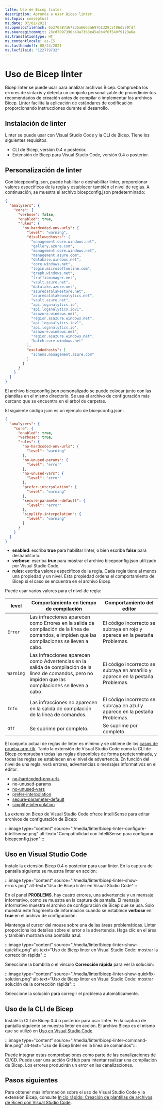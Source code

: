 ```yaml
---
title: Uso de Bicep linter
description: Aprenda a usar Bicep linter.
ms.topic: conceptual
ms.date: 07/01/2021
ms.openlocfilehash: 6b270a87a67235a6663a697b1329c5f86d570fdf
ms.sourcegitcommit: 28cd7097390c43a73b8e45a8b4f0f540f9123a6a
ms.translationtype: HT
ms.contentlocale: es-ES
ms.lasthandoff: 08/24/2021
ms.locfileid: "122779732"
---
```

# <a name="use-bicep-linter"></a>Uso de Bicep linter

Bicep linter se puede usar para analizar archivos Bicep. Comprueba los errores de sintaxis y detecta un conjunto personalizable de procedimientos recomendados de creación antes de compilar o implementar los archivos Bicep. Linter facilita la aplicación de estándares de codificación proporcionando instrucciones durante el desarrollo.

## <a name="install-linter"></a>Instalación de linter

Linter se puede usar con Visual Studio Code y la CLI de Bicep. Tiene los siguientes requisitos:

- CLI de Bicep, versión 0.4 o posterior.
- Extensión de Bicep para Visual Studio Code, versión 0.4 o posterior.

## <a name="customize-linter"></a>Personalización de linter

Con bicepconfig.json, puede habilitar o deshabilitar linter, proporcionar valores específicos de la regla y establecer también el nivel de reglas. A continuación, se muestra el archivo bicepconfig.json predeterminado:

```json
{
  "analyzers": {
    "core": {
      "verbose": false,
      "enabled": true,
      "rules": {
        "no-hardcoded-env-urls": {
          "level": "warning",
          "disallowedhosts": [
            "management.core.windows.net",
            "gallery.azure.com",
            "management.core.windows.net",
            "management.azure.com",
            "database.windows.net",
            "core.windows.net",
            "login.microsoftonline.com",
            "graph.windows.net",
            "trafficmanager.net",
            "vault.azure.net",
            "datalake.azure.net",
            "azuredatalakestore.net",
            "azuredatalakeanalytics.net",
            "vault.azure.net",
            "api.loganalytics.io",
            "api.loganalytics.iov1",
            "asazure.windows.net",
            "region.asazure.windows.net",
            "api.loganalytics.iov1",
            "api.loganalytics.io",
            "asazure.windows.net",
            "region.asazure.windows.net",
            "batch.core.windows.net"
          ],
          "excludedhosts": [
            "schema.management.azure.com"
          ]
        }
      }
    }
  }
}
```

El archivo bicepconfig.json personalizado se puede colocar junto con las plantillas en el mismo directorio. Se usa el archivo de configuración más cercano que se encuentra en el árbol de carpetas.

El siguiente código json es un ejemplo de bicepconfig.json:

```json
{
  "analyzers": {
    "core": {
      "enabled": true,
      "verbose": true,
      "rules": {
        "no-hardcoded-env-urls": {
          "level": "warning"
        },
        "no-unused-params": {
          "level": "error"
        },
        "no-unused-vars": {
          "level": "error"
        },
        "prefer-interpolation": {
          "level": "warning"
        },
        "secure-parameter-default": {
          "level": "error"
        },
        "simplify-interpolation": {
          "level": "warning"
        }
      }
    }
  }
}
```

- **enabled**: escriba **true** para habilitar linter, o bien escriba **false** para deshabilitarlo.
- **verbose**: escriba **true** para mostrar el archivo bicepconfig.json utilizado por Visual Studio Code.
- **rules**: escriba valores específicos de la regla. Cada regla tiene al menos una propiedad y un nivel. Esta propiedad ordena el comportamiento de Bicep si el caso se encuentra en el archivo Bicep.

Puede usar varios valores para el nivel de regla:

| **level**  | **Comportamiento en tiempo de compilación** | **Comportamiento del editor** |
|--|--|--|
| `Error` | Las infracciones aparecen como Errores en la salida de compilación de la línea de comandos, e impiden que las compilaciones se lleven a cabo. | El código incorrecto se subraya en rojo y aparece en la pestaña Problemas. |
| `Warning` | Las infracciones aparecen como Advertencias en la salida de compilación de la línea de comandos, pero no impiden que las compilaciones se lleven a cabo. | El código incorrecto se subraya en amarillo y aparece en la pestaña Problemas. |
| `Info` | Las infracciones no aparecen en la salida de compilación de la línea de comandos. | El código incorrecto se subraya en azul y aparece en la pestaña Problemas. |
| `Off` | Se suprime por completo. | Se suprime por completo. |

El conjunto actual de reglas de linter es mínimo y se obtiene de los [casos de prueba arm-ttk](../templates/template-test-cases.md). Tanto la extensión de Visual Studio Code como la CLI de Bicep comprueban todas las reglas disponibles de forma predeterminada, y todas las reglas se establecen en el nivel de advertencia. En función del nivel de una regla, verá errores, advertencias o mensajes informativos en el editor.

- [no-hardcoded-env-urls](https://github.com/Azure/bicep/blob/main/docs/linter-rules/no-hardcoded-env-urls.md)
- [no-unused-params](https://github.com/Azure/bicep/blob/main/docs/linter-rules/no-unused-params.md)
- [no-unused-vars](https://github.com/Azure/bicep/blob/main/docs/linter-rules/no-unused-vars.md)
- [prefer-interpolation](https://github.com/Azure/bicep/blob/main/docs/linter-rules/prefer-interpolation.md)
- [secure-parameter-default](https://github.com/Azure/bicep/blob/main/docs/linter-rules/secure-parameter-default.md)
- [simplify-interpolation](https://github.com/Azure/bicep/blob/main/docs/linter-rules/simplify-interpolation.md)

La extensión Bicep de Visual Studio Code ofrece IntelliSense para editar archivos de configuración de Bicep:

:::image type="content" source="./media/linter/bicep-linter-configure-intellisense.png" alt-text="Compatibilidad con IntelliSense para configurar bicepconfig.json":::

## <a name="use-in-visual-studio-code"></a>Uso en Visual Studio Code

Instale la extensión Bicep 0.4 o posterior para usar linter.  En la captura de pantalla siguiente se muestra linter en acción:

:::image type="content" source="./media/linter/bicep-linter-show-errors.png" alt-text="Uso de Bicep linter en Visual Studio Code":::

En el panel **PROBLEMS**, hay cuatro errores, una advertencia y un mensaje informativo, como se muestra en la captura de pantalla.  El mensaje informativo muestra el archivo de configuración de Bicep que se usa. Solo muestra este fragmento de información cuando se establece **verbose** en **true** en el archivo de configuración.

Mantenga el cursor del mouse sobre una de las áreas problemáticas. Linter proporciona los detalles sobre el error o la advertencia. Haga clic en el área y también mostrará una bombilla azul:

:::image type="content" source="./media/linter/bicep-linter-show-quickfix.png" alt-text="Uso de Bicep linter en Visual Studio Code: mostrar la corrección rápida":::

Seleccione la bombilla o el vínculo **Corrección rápida** para ver la solución:

:::image type="content" source="./media/linter/bicep-linter-show-quickfix-solution.png" alt-text="Uso de Bicep linter en Visual Studio Code: mostrar solución de la corrección rápida":::

Seleccione la solución para corregir el problema automáticamente.

## <a name="use-in-bicep-cli"></a>Uso de la CLI de Bicep

Instale la CLI de Bicep 0.4 o posterior para usar linter.  En la captura de pantalla siguiente se muestra linter en acción. El archivo Bicep es el mismo que se utilizó en [Uso en Visual Studio Code](#use-in-visual-studio-code).

:::image type="content" source="./media/linter/bicep-linter-command-line.png" alt-text="Uso de Bicep linter en la línea de comandos":::

Puede integrar estas comprobaciones como parte de las canalizaciones de CI/CD. Puede usar una acción GitHub para intentar realizar una compilación de Bicep. Los errores producirán un error en las canalizaciones.

## <a name="next-steps"></a>Pasos siguientes

Para obtener más información sobre el uso de Visual Studio Code y la extensión Bicep, consulte [Inicio rápido: Creación de plantillas de archivos de Bicep con Visual Studio Code](./quickstart-create-bicep-use-visual-studio-code.md).
